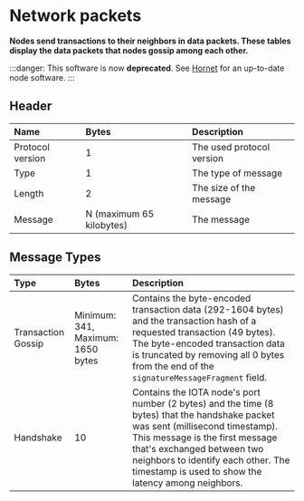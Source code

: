 # Network packets

**Nodes send transactions to their neighbors in data packets. These tables display the data packets that nodes gossip among each other.**

:::danger:
This software is now **deprecated**. See [Hornet](root://hornet/1.1/overview.md) for an up-to-date node software.
:::

## Header

|**Name**|**Bytes**|**Description**|
|:------|:------------------|:--------------|
|Protocol version|1|The used protocol version|
|Type|1|The type of message|
|Length|2|The size of the message|
|Message|N (maximum 65 kilobytes)|The message|

## Message Types

|**Type**|**Bytes**|**Description**|
|:------|:------------------|:--------------|
|Transaction Gossip|Minimum: 341, Maximum: 1650 bytes|Contains the byte-encoded transaction data (292-1604 bytes) and the transaction hash of a requested transaction (49 bytes). The byte-encoded transaction data is truncated by removing all 0 bytes from the end of the `signatureMessageFragment` field.|
|Handshake|10|Contains the IOTA node's port number (2 bytes) and the time (8 bytes) that the handshake packet was sent (millisecond timestamp). This message is the first message that's exchanged between two neighbors to identify each other. The timestamp is used to show the latency among neighbors.|
